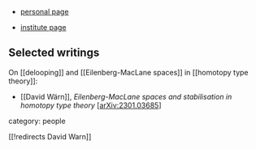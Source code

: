 
* [personal page](https://w.lisaekdahl.com/)

* [institute page](https://www.chalmers.se/en/staff/Pages/warnd.aspx)

## Selected writings

On [[delooping]] and [[Eilenberg-MacLane spaces]] in [[homotopy type theory]]:

* [[David Wärn]], _Eilenberg-MacLane spaces and stabilisation in homotopy type theory_ &lbrack;[arXiv:2301.03685](https://arxiv.org/abs/2301.03685)&rbrack;


category: people

[[!redirects David Warn]]